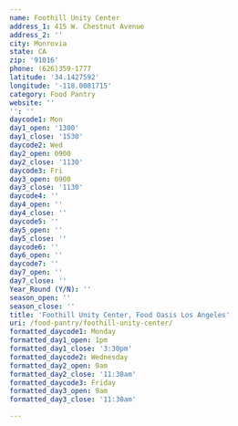 ```yaml
---
name: Foothill Unity Center
address_1: 415 W. Chestnut Avenue
address_2: ''
city: Monrovia
state: CA
zip: '91016'
phone: (626)359-1777
latitude: '34.1427592'
longitude: '-118.0081715'
category: Food Pantry
website: ''
'': ''
daycode1: Mon
day1_open: '1300'
day1_close: '1530'
daycode2: Wed
day2_open: 0900
day2_close: '1130'
daycode3: Fri
day3_open: 0900
day3_close: '1130'
daycode4: ''
day4_open: ''
day4_close: ''
daycode5: ''
day5_open: ''
day5_close: ''
daycode6: ''
day6_open: ''
daycode7: ''
day7_open: ''
day7_close: ''
Year_Round (Y/N): ''
season_open: ''
season_close: ''
title: 'Foothill Unity Center, Food Oasis Los Angeles'
uri: /food-pantry/foothill-unity-center/
formatted_daycode1: Monday
formatted_day1_open: 1pm
formatted_day1_close: '3:30pm'
formatted_daycode2: Wednesday
formatted_day2_open: 9am
formatted_day2_close: '11:30am'
formatted_daycode3: Friday
formatted_day3_open: 9am
formatted_day3_close: '11:30am'

---
```

